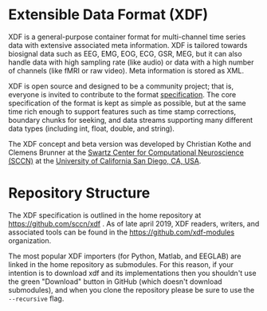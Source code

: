 Extensible Data Format (XDF)
============================

XDF is a general-purpose container format for multi-channel time series data with extensive associated meta information. XDF is tailored towards biosignal data such as EEG, EMG, EOG, ECG, GSR, MEG, but it can also handle data with high sampling rate (like audio) or data with a high number of channels (like fMRI or raw video). Meta information is stored as XML.

XDF is open source and designed to be a community project; that is, everyone is invited to contribute to the format [specification](https://github.com/sccn/xdf/wiki/Specifications). The core specification of the format is kept as simple as possible, but at the same time rich enough to support features such as time stamp corrections, boundary chunks for seeking, and data streams supporting many different data types (including int, float, double, and string).

The XDF concept and beta version was developed by Christian Kothe and Clemens Brunner at the [Swartz Center for Computational Neuroscience (SCCN)](http://sccn.ucsd.edu/) at the [University of California San Diego, CA, USA](http://www.ucsd.edu/).

# Repository Structure

The XDF specification is outlined in the home repository at https://github.com/sccn/xdf . As of late april 2019, XDF readers, writers, and associated tools can be found in the https://github.com/xdf-modules organization.

The most popular XDF importers (for Python, Matlab, and EEGLAB) are linked in the home repository as submodules. For this reason, if your intention is to download xdf and its implementations then you shouldn't use the green "Download" button in GitHub (which doesn't download submodules), and when you clone the repository please be sure to use the `--recursive` flag.
